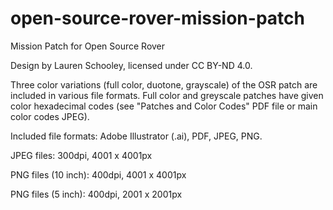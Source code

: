 # open-source-rover-mission-patch
Mission Patch for Open Source Rover

Design by Lauren Schooley, licensed under CC BY-ND 4.0. 

Three color variations (full color, duotone, grayscale) of the OSR patch are included in various file formats. Full color and greyscale patches have given color hexadecimal codes (see "Patches and Color Codes" PDF file or main color codes JPEG).

Included file formats: Adobe Illustrator (.ai), PDF, JPEG, PNG. 

JPEG files: 300dpi, 4001 x 4001px

PNG files (10 inch): 400dpi, 4001 x 4001px

PNG files (5 inch): 400dpi, 2001 x 2001px